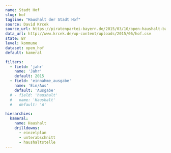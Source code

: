 ```yaml
---
name: Stadt Hof
slug: hof
tagline: "Haushalt der Stadt Hof"
source: David Krcek
source_url: https://piratenpartei-bayern.de/2015/03/10/open-haushalt-bayern/
data_url: http://www.krcek.de/wp-content/uploads/2015/06/hof.csv
state: BY
level: kommune
dataset: open_hof
default: kameral

filters:
  - field: 'jahr'
    name: 'Jahr'
    default: 2015
  - field: 'einnahme_ausgabe'
    name: 'Ein/Aus'
    default: 'Ausgabe'
  # - field: 'haushalt'
  #   name: 'Haushalt'
  #   default: 'A'

hierarchies:
  kameral:
    name: Haushalt
    drilldowns:
      - einzelplan
      - unterabschnitt
      - haushaltstelle
---
```

